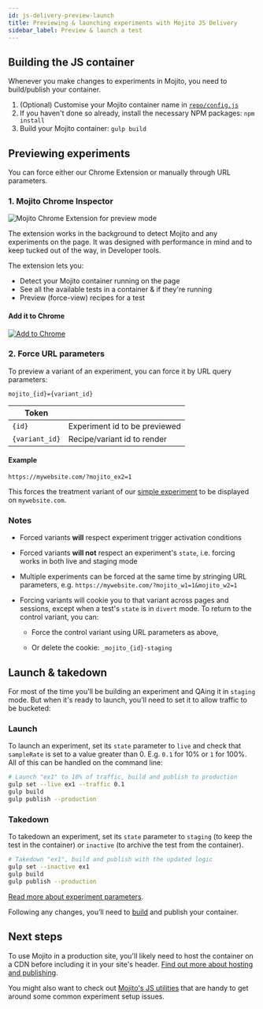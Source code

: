 ```yaml
---
id: js-delivery-preview-launch
title: Previewing & launching experiments with Mojito JS Delivery
sidebar_label: Preview & launch a test
---
```


## Building the JS container

Whenever you make changes to experiments in Mojito, you need to build/publish your container.

1. (Optional) Customise your Mojito container name in [`repo/config.js`](https://github.com/mint-metrics/mojito-js-delivery/blob/master/config.example.js)
2. If you haven't done so already, install the necessary NPM packages: ```npm install```
3. Build your Mojito container: ```gulp build```

## Previewing experiments

You can force  either our Chrome Extension or manually through URL parameters.

### 1. Mojito Chrome Inspector

![Mojito Chrome Extension for preview mode](/img/js-delivery/chrome-preview-tool.png)

The extension works in the background to detect Mojito and any experiments on the page. It was designed with performance in mind and to keep tucked out of the way, in Developer tools. 

The extension lets you:

 - Detect your Mojito container running on the page
 - See all the available tests in a container & if they're running
 - Preview (force-view) recipes for a test

#### Add it to Chrome

[![Add to Chrome](https://developer.chrome.com/webstore/images/ChromeWebStore_Badge_v2_340x96.png)](https://chrome.google.com/webstore/detail/mojito-chrome-inspector/pogeofjajfmbkkbkpddgjfnadkajidpl)

### 2. Force URL parameters

To preview a variant of an experiment, you can force it by URL query parameters:

`mojito_{id}={variant_id}`

Token | &nbsp;
-- | --
`{id}` | Experiment id to be previewed
`{variant_id}` | Recipe/variant id to render

#### Example

`https://mywebsite.com/?mojito_ex2=1`

This forces the treatment variant of our [simple experiment](js-delivery-setup.md#yaml-setup) to be displayed on `mywebsite.com`.

### Notes

- Forced variants **will** respect experiment trigger activation conditions

- Forced variants **will not** respect an experiment's `state`, i.e. forcing works in both live and staging mode

- Multiple experiments can be forced at the same time by stringing URL parameters, e.g. `https://mywebsite.com/?mojito_w1=1&mojito_w2=1`

- Forcing variants will cookie you to that variant across pages and sessions, except when a test's `state` is in `divert` mode. To return to the control variant, you can:

    - Force the control variant using URL parameters as above,

    - Or delete the cookie: `_mojito_{id}-staging`

## Launch & takedown

For most of the time you'll be building an experiment and QAing it in `staging` mode. But when it's ready to launch, you'll need to set it to allow traffic to be bucketed:

### Launch

To launch an experiment, set its `state` parameter to `live` and check that `sampleRate` is set to a value greater than 0. E.g. `0.1` for 10% or `1` for 100%. All of this can be handled on the command line:

```sh
# Launch "ex1" to 10% of traffic, build and publish to production
gulp set --live ex1 --traffic 0.1
gulp build
gulp publish --production
```

### Takedown

To takedown an experiment, set its `state` parameter to `staging` (to keep the test in the container) or `inactive` (to archive the test from the container).

```sh
# Takedown "ex1", build and publish with the updated logic
gulp set --inactive ex1
gulp build
gulp publish --production
```

[Read more about experiment parameters](js-delivery-setup.md#experiment-parameters).

Following any changes, you’ll need to [build](#building-the-js-container) and publish your container.

## Next steps

To use Mojito in a production site, you'll likely need to host the container on a CDN before including it in your site's header. [Find out more about hosting and publishing](js-delivery-hosting.md).

You might also want to check out [Mojito's JS utilities](js-delivery-utilities.md) that are handy to get around some common experiment setup issues. 